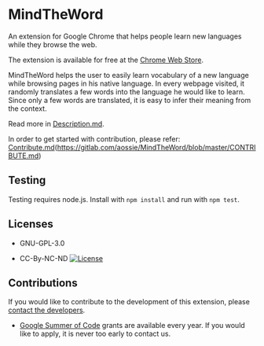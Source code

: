 MindTheWord
===========

An extension for Google Chrome that helps people learn new languages while they browse the web.

The extension is available for free at the
[Chrome Web Store](https://chrome.google.com/webstore/detail/mind-the-word/fabjlaokbhaoehejcoblhahcekmogbom).


MindTheWord helps the user to easily learn vocabulary of a new language
while browsing pages in his native language. In every webpage visited, it
randomly translates a few words into the language he would like to learn.
Since only a few words are translated, it is easy to infer their meaning from
the context.

Read more in
[Description.md](Description.md).

In order to get started with contribution, please refer:
[Contribute.md](Contribute.md)(https://gitlab.com/aossie/MindTheWord/blob/master/CONTRIBUTE.md)

Testing
-------

Testing requires node.js. Install with `npm install` and run with `npm test`.


Licenses
--------

* GNU-GPL-3.0

* CC-By-NC-ND [![License](https://i.creativecommons.org/l/by-nc-nd/4.0/88x31.png)](http://creativecommons.org/licenses/by-nc-nd/4.0/)


Contributions
-------------

If you would like to contribute to the development of this extension, please [contact the developers](mailto:bruno.wp@gmail.com).

* [Google Summer of Code](GoogleSummerOfCode.md) grants are available every year. If you would like to apply, it is never too early to contact us.


